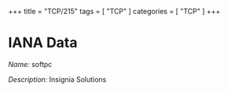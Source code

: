 +++
title = "TCP/215"
tags = [ "TCP" ]
categories = [ "TCP" ]
+++

# IANA Data

_Name:_ softpc

_Description:_ Insignia Solutions

